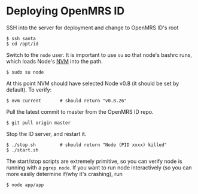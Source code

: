 Deploying OpenMRS ID
====================

SSH into the server for deployment and change to OpenMRS ID's root

	$ ssh santa
	$ cd /opt/id

Switch to the `node` user. It is important to use `su` so that node's bashrc runs, which loads Node's [NVM][nvm] into the path.

	$ sudo su node

At this point NVM should have selected Node v0.8 (it should be set by default). To verify:

	$ nvm current		# should return "v0.8.26"

Pull the latest commit to master from the OpenMRS ID repo.

	$ git pull origin master

Stop the ID server, and restart it.

	$ ./stop.sh			# should return "Node (PID xxxx) killed"
	$ ./start.sh

The start/stop scripts are extremely primitive, so you can verify node is running with a `pgrep node`. If you want to run node interactively (so you can more easily determine if/why it's crashing), run

	$ node app/app



[nvm]: https://github.com/creationix/nvm
